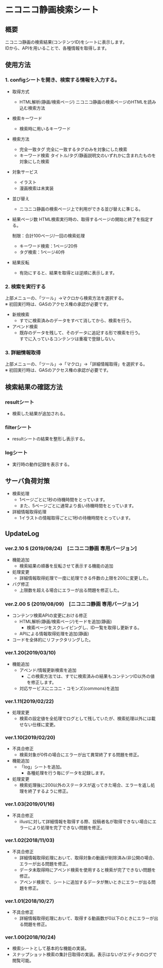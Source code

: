 # ニコニコ静画検索シート

## 概要
ニコニコ静画の検索結果(コンテンツID)をシートに表示します。  
IDから、APIを用いることで、各種情報を取得します。

## 使用方法

### 1. configシートを開き、検索する情報を入力する。
  - 取得方式
    - HTML解析(静画/検索ページ)
    ニコニコ静画の検索ページのHTMLを読み込む検索方法
  - 検索キーワード
    - 検索時に用いるキーワード
  - 検索方法
    - 完全一致タグ
    完全に一致するタグのみを対象にした検索
    - キーワード検索
    タイトル/タグ/静画説明文のいずれかに含まれたものを対象にした検索
  - 対象サービス
    - イラスト
    - 漫画検索は未実装
  - 並び替え  
    - ニコニコ静画の検索ページ上で利用ができる並び替えに準じる。
  - 結果ページ数
    HTML検索実行時の、取得するページの開始と終了を指定する。
  
    制限：合計100ページ/一回の検索処理
    - キーワード検索：1ページ20件
    - タグ検索：1ページ40件
  - 結果反転
    - 有効にすると、結果を取得とは逆順に表示します。

### 2. 検索を実行する
上部メニューの、「ツール」→マクロから検索方法を選択する。  
※ 初回実行時は、GASのアクセス権の承認が必要です。  
- 新規検索
  - すでに検索済みのデータをすべて消してから、検索を行う。
- アペンド検索
  - 既存のデータを残して、そのデータに追記する形で検索を行う。  
すでに入っているコンテンツは重複で登録しない。

### 3. 詳細情報取得
上部メニューの、「ツール」→「マクロ」→「詳細情報取得」を選択する。    
※ 初回実行時は、GASのアクセス権の承認が必要です。  


## 検索結果の確認方法

### resultシート
- 検索した結果が追加される。  

### filterシート
- resultシートの結果を整形し表示する。  

### logシート
- 実行時の動作記録を表示する。

## サーバ負荷対策
  - 検索処理
    - 1ページごとに1秒の待機時間をとっています。
    - また、5ページごとに通常より長い待機時間をとっています。
  - 詳細情報取得処理
    - 1イラストの情報取得ごとに1秒の待機時間をとっています。


## UpdateLog

### ver.2.10 S (2019/08/24)　[ニコニコ静画 専用バージョン]
- 機能追加
  - 検索結果の順番を反転させて表示する機能の追加
- 処理変更
  - 詳細情報取得処理で一度に処理できる件数の上限を200に変更した。
- バグ修正
  - 上限数を超える場合にエラーが出る問題を修正した。

### ver.2.00 S (2019/08/09)　[ニコニコ静画 専用バージョン]
- コンテンツ検索APIの変更における修正
  - HTML解析(静画/検索ページ)モードを追加(静画)
    - 検索ページをスクレイピングし、ID一覧を取得し更新する。
  - APIによる情報取得処理を追加(静画)
- コードを全体的にリファクタリングした。

### ver.1.20(2019/03/10)
- 機能追加
  - アペンド/情報更新検索を追加
    - この検索方法では、すでに検索済みの結果もコンテンツID以外の値を修正します。
  - 対応サービスにニコニ・コモンズ(commons)を追加

### ver.1.11(2019/02/22)
- 処理変更
  - 検索の設定値を全処理でログとして残していたが、検索処理以外には載せない仕様に変更。

### ver.1.10(2019/02/20)
- 不具合修正
  - 検索対象が0件の場合にエラーが出て異常終了する問題を修正。
- 機能追加
  - 「log」シートを追加。
    - 各種処理を行う毎にデータを記録します。
- 処理変更
  - 検索処理後に200以外のステータスが返ってきた場合、エラーを返し処理を終了するように修正。

### ver.1.03(2019/01/16)
- 不具合修正
  - illustに対して詳細情報を取得する際、投稿者名が取得できない場合にエラーにより処理を完了できない問題を修正。


### ver.1.02(2018/11/03)
- 不具合修正
  - 詳細情報取得処理において、取得対象の動画が削除済み/非公開の場合、エラーが出る問題を修正。
  - データ未取得時にアペンド検索を使用すると検索が完了できない問題を修正。
  - アペンド検索で、シートに追加するデータが無いときにエラーが出る問題を修正。


### ver.1.01(2018/10/27)
- 不具合修正
  - 詳細情報取得処理において、取得する動画数が0以下のときにエラーが出る問題を修正。


### ver.1.00(2018/10/24)
- 検索シートとして基本的な機能の実装。
- スナップショット検索の集計日取得の実装。表示はないがエディタのログで閲覧可能。
